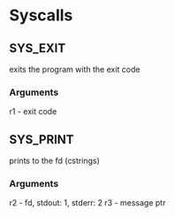# Syscalls

## SYS_EXIT

exits the program with the exit code

### Arguments

 r1 - exit code


## SYS_PRINT

prints to the fd (cstrings)

### Arguments

r2 - fd, stdout: 1, stderr: 2
r3 - message ptr

